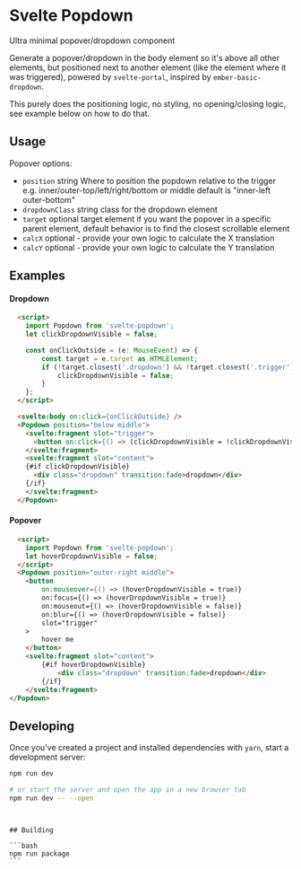 # Svelte Popdown

Ultra minimal popover/dropdown component

Generate a popover/dropdown in the body element so it's above all other elements, but positioned next to another element (like the element where it was triggered), powered by `svelte-portal`, inspired by `ember-basic-dropdown`.

This purely does the positioning logic, no styling, no opening/closing logic, see example below on how to do that.

## Usage

Popover options:

- `position` string Where to position the popdown relative to the trigger e.g. inner/outer-top/left/right/bottom or middle default is "inner-left outer-bottom"
- `dropdownClass` string class for the dropdown element
- `target` optional target element if you want the popover in a specific parent element, default behavior is to find the closest scrollable element
- `calcX` optional - provide your own logic to calculate the X translation
- `calcY` optional - provide your own logic to calculate the Y translation

## Examples

#### Dropdown

```html
  <script>
    import Popdown from 'svelte-popdown';
    let clickDropdownVisible = false;

	const onClickOutside = (e: MouseEvent) => {
		const target = e.target as HTMLElement;
		if (!target.closest('.dropdown') && !target.closest('.trigger')) {
			clickDropdownVisible = false;
		}
	};
  </script>

  <svelte:body on:click={onClickOutside} />
  <Popdown position="below middle">
    <svelte:fragment slot="trigger">
      <button on:click={() => (clickDropdownVisible = !clickDropdownVisible)}>click me</button>
    </svelte:fragment>
    <svelte:fragment slot="content">
    {#if clickDropdownVisible}
      <div class="dropdown" transition:fade>dropdown</div>
    {/if}
    </svelte:fragment>
  </Popdown>
```

#### Popover

```html
  <script>
    import Popdown from 'svelte-popdown';
	let hoverDropdownVisible = false;
  </script>
  <Popdown position="outer-right middle">
	<button
		on:mouseover={() => (hoverDropdownVisible = true)}
		on:focus={() => (hoverDropdownVisible = true)}
		on:mouseout={() => (hoverDropdownVisible = false)}
		on:blur={() => (hoverDropdownVisible = false)}
		slot="trigger"
	>
		hover me
	</button>
	<svelte:fragment slot="content">
		{#if hoverDropdownVisible}
			<div class="dropdown" transition:fade>dropdown</div>
		{/if}
	</svelte:fragment>
</Popdown>
```

## Developing

Once you've created a project and installed dependencies with `yarn`, start a development server:

```bash
npm run dev

# or start the server and open the app in a new browser tab
npm run dev -- --open
```

```

```

````

## Building

```bash
npm run package
```
````
